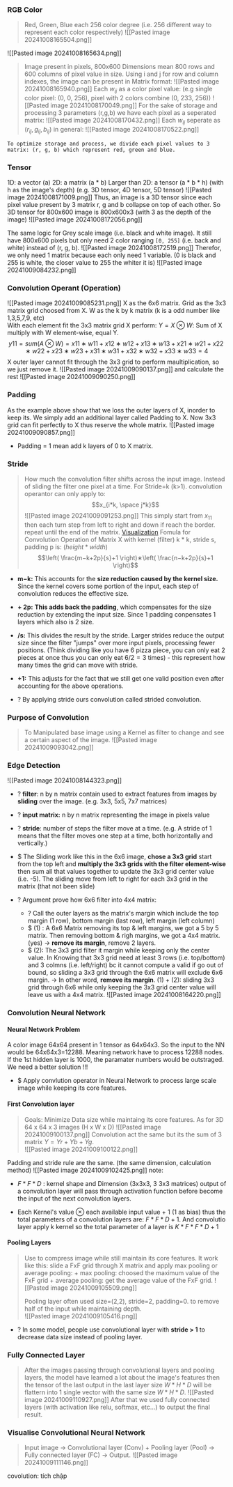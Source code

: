 ### RGB Color
> Red, Green, Blue each 256 color degree (i.e. 256 different way to represent each color respectively)
![[Pasted image 20241008165504.png]]

![[Pasted image 20241008165634.png]]
> Image present in pixels, 800x600 Dimensions mean 800 rows and 600 columns of pixel value in size. Using i and j for row and column indexes, the image can be present in Matrix format:
> ![[Pasted image 20241008165940.png]] 
> Each $w_{ij}$ as a color pixel value: (e.g single color pixel: (0, 0, 256), pixel with 2 colors combine (0, 233, 256))
> ![[Pasted image 20241008170049.png]]
> For the sake of storage and processing 3 parameters (r,g,b) we have each pixel as a seperated matrix:
> ![[Pasted image 20241008170432.png]]
> Each $w_{ij}$ seperate as $(r_{ij}, g_{ij}, b_{ij})$ in general:
> ![[Pasted image 20241008170522.png]]
```ad-summary
To optimize storage and process, we divide each pixel values to 3 matrix: (r, g, b) which represent red, green and blue. 
```

### Tensor
1D: a vector (a)
2D: a matrix (a * b)
Larger than 2D: a tensor (a * b * h) (with h as the image's depth)
	(e.g. 3D tensor, 4D tensor, 5D tensor)
	![[Pasted image 20241008171009.png]]
Thus, an image is a 3D tensor since each pixel value present by 3 matrix r, g and b collapse on top of each other. So 3D tensor for 800x600 image is 800x600x3 
	(with 3 as the depth of the image)
	![[Pasted image 20241008172056.png]]


The same logic for Grey scale image (i.e. black and white image). It still have 800x600 pixels but only need 2 color ranging `[0, 255]` (i.e. back and white) instead of (r, g, b). 
	![[Pasted image 20241008172519.png]]
	Therefor, we only need 1 matrix because each only need 1 variable. 
	(0 is black and 255 is white, the closer value to 255 the whiter it is)
	![[Pasted image 20241009084232.png]]

### Convolution Operant (Operation)
![[Pasted image 20241009085231.png]]
	X as the 6x6 matrix.
	Grid as the 3x3 matrix grid choosed from X.
	W as the k by k matrix (k is a odd number like 1,3,5,7,9, etc)  
	With each element fit the 3x3 matrix grid X perform: 
	$Y= X\otimes W$:  Sum of X multiply with W element-wise, equal Y.$$y11​=sum(A\otimes W)=x11​∗w11​+x12​∗w12​+x13​∗w13​+x21​∗w21​+x22​∗w22​+x23​∗w23​+x31​∗w31​+x32​∗w32​+x33​∗w33​=4$$
	X outer layer cannot fit through the 3x3 grid to perform maultiplication, so we just remove it.
	![[Pasted image 20241009090137.png]]
	and calculate the rest
	![[Pasted image 20241009090250.png]]

### Padding
As the example above show that we loss the outer layers of X, inorder to keep its. We simply add an additional layer called Padding to X. Now 3x3 grid can fit perfectly to X thus reserve the whole matrix.
	![[Pasted image 20241009090857.png]]
+ Padding = 1 mean add k layers of 0 to X matrix.

### Stride
> How much the convolution filter shifts across the input image. Instead of sliding the filter one pixel at a time.
> For Stride=k (k>1).  convolution operantor can only apply to:
$$x_{i*k, \space j*k}$$
![[Pasted image 20241009091253.png]]
> This simply start from $x_{11}$ then each turn step from left to right and down if reach the border. repeat until the end of the matrix.
	[Visualization](https://github.com/vdumoulin/conv_arithmetic)
> Fomula for Convolution Operation of Matrix X with kernel (filter) k * k, stride s, padding p is:
> ($height * width$)
> $$\left( \frac{m−k+2p}{s}+1 \right)∗\left( \frac{n−k+2p}{s}+1 \right)$$
- **m−k:** This accounts for the **size reduction caused by the kernel size.** Since the kernel covers some portion of the input, each step of convolution reduces the effective size.  
	
- **+ 2p:** **This adds back the padding**, which compensates for the size reduction by extending the input size. Since 1 padding conpensates 1 layers which also is 2 size.
	
- **/s:** This divides the result by the stride. Larger strides reduce the output size since the filter "jumps" over more input pixels, processing fewer positions. (Think dividing like you have 6 pizza piece, you can only eat 2 pieces at once thus you can only eat $6/2=3$ times) - this represent how many times the grid can move with stride.
	
- **+1:** This adjusts for the fact that we still get one valid position even after accounting for the above operations.
+ ? By applying stride ours convolution called strided convolution.

### Purpose of Convolution
> To Manipulated base image using a Kernel as filter to change and see a certain aspect of the image.
![[Pasted image 20241009093042.png]]

### Edge Detection
![[Pasted image 20241008144323.png]]
+ ? **filter**: n by n matrix contain used to extract features from images by **sliding** over the image. (e.g. 3x3, 5x5, 7x7 matrices)
+ ? **input matrix:** n by n matrix  representing the image in pixels value
+ ? **stride**: number of steps the filter move at a time. (e.g. A stride of 1 means that the filter moves one step at a time, both horizontally and vertically.)
+ $ The Sliding work like this in the 6x6 image, **chose a 3x3 grid** start from the top left and **multiply the 3x3 grids with the filter element-wise** then sum all that values together to update the 3x3 grid center value (i.e. -5). The sliding move from left to right for each 3x3 grid in the matrix (that not been slide)
	
+ ? Argument prove how 6x6 filter into 4x4 matrix:
	+ ? Call the outer layers as the matrix's margin which include the top margin (1 row), bottom margin (last row), left margin (left column) 
	+ $ (1) : A 6x6 Matrix removing its top & left margins, we got a 5 by 5 matrix. Then removing bottom & righ margins, we got a 4x4 matrix. (yes)
		-> **remove its margin**, remove 2 layers.
	+ $ (2): The 3x3 grid filter it margin while keeping only the center value. In Knowing that 3x3 grid need at least 3 rows (i.e. top/bottom) and 3 colmns (i.e. left/right) bc it cannot compute a valid if go out of bound, so sliding a 3x3 grid through the 6x6 matrix will exclude 6x6 margin.
		-> In other word, **remove its margin**.
	(1) + (2): sliding 3x3 grid through 6x6 while only keeping the 3x3 grid center value will leave us with a 4x4 matrix. 
	![[Pasted image 20241008164220.png]]


### Convolution Neural Network
#### Neural Network Problem
A color image 64x64 present in 1 tensor as 64x64x3. So the input to the NN would be 64x64x3=12288. Meaning network have to process 12288 nodes. If the 1st hidden layer is 1000, the paramater numbers would be outstraged. We need a better solution !!!
+ $ Apply convlution operator in Neural Network to process large scale image while keeping its core features.

#### First Convolution layer
> Goals: Minimize Data size while maintaing its core features.
> As for 3D 64 x 64 x 3 images (H x W x D) 
![[Pasted image 20241009100137.png]]
>Convolution act the same but its the sum of 3 matrix $Y = Yr + Yb + Yg$.  
![[Pasted image 20241009100122.png]]

Padding and stride rule are the same. (the same dimension, calculation method)
![[Pasted image 20241009102425.png]]
note: 
+ $F*F*D$ : kernel shape and Dimension (3x3x3, 3 3x3 matrices) output of a convolution layer will pass through activation function before become the input of the next convolution layers.
	
+ Each Kernel's value $\otimes$ each available input value + 1 (1 as bias) thus the total parameters of a convolution layers are: $F*F*D + 1$. And convolutio layer apply k kernel so the total parameter of a layer is $K*F*F*D + 1$

#### Pooling Layers
> Use to compress image while still maintain its core features. 
> It work like this: slide a FxF grid through X matrix and apply max pooling or average pooling:
	+ max pooling: choosed the maximum value of the FxF grid 
	+ average pooling: get the average value of the FxF grid.
	![[Pasted image 20241009105509.png]]
>
> Pooling layer often used size=(2,2), stride=2, padding=0. to remove half of the input while maintaining depth.  
	![[Pasted image 20241009105416.png]]
+ ? In some model, people use convolutional layer with **stride > 1** to decrease data size instead of pooling layer.

### Fully Connected Layer
> After the images passing through convolutional layers and pooling layers, the model have learned a lot about the image's features then the tensor of the last output in the last layer size $W*H*D$ will be flattern into 1 single vector with the same size $W*H*D$.
>![[Pasted image 20241009110927.png]]
>After that we used fully connected layers (with activation like relu, softmax, etc...) to output the final result.

### Visualise Convolutional Neural Network
> Input image -> Convolutional layer (Conv) + Pooling layer (Pool) -> Fully connected layer (FC) -> Output.
![[Pasted image 20241009111146.png]]

covolution: tích chập
